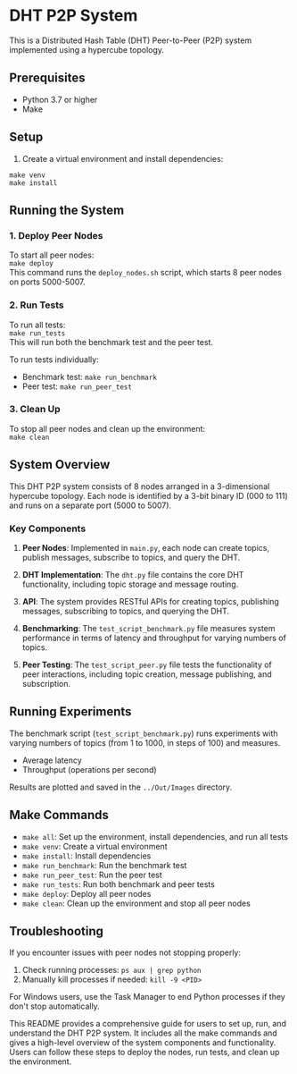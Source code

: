 # DHT P2P System

This is a Distributed Hash Table (DHT) Peer-to-Peer (P2P) system implemented using a hypercube topology.

## Prerequisites

- Python 3.7 or higher
- Make

## Setup

1. Create a virtual environment and install dependencies:

```
make venv
make install
```

## Running the System

### 1. Deploy Peer Nodes

To start all peer nodes: \
`make deploy` \
This command runs the `deploy_nodes.sh` script, which starts 8 peer nodes on ports 5000-5007.

### 2. Run Tests 

To run all tests: \
`make run_tests`\
This will run both the benchmark test and the peer test.

To run tests individually:
- Benchmark test: `make run_benchmark`
- Peer test: `make run_peer_test`

### 3. Clean Up

To stop all peer nodes and clean up the environment: \
`make clean`

## System Overview

This DHT P2P system consists of 8 nodes arranged in a 3-dimensional hypercube topology. Each node is identified by a 3-bit binary ID (000 to 111) and runs on a separate port (5000 to 5007).

### Key Components

1. **Peer Nodes**: Implemented in `main.py`, each node can create topics, publish messages, subscribe to topics, and query the DHT.

2. **DHT Implementation**: The `dht.py` file contains the core DHT functionality, including topic storage and message routing.

3. **API**: The system provides RESTful APIs for creating topics, publishing messages, subscribing to topics, and querying the DHT.

4. **Benchmarking**: The `test_script_benchmark.py` file measures system performance in terms of latency and throughput for varying numbers of topics.

5. **Peer Testing**: The `test_script_peer.py` file tests the functionality of peer interactions, including topic creation, message publishing, and subscription.

## Running Experiments

The benchmark script (`test_script_benchmark.py`) runs experiments with varying numbers of topics (from 1 to 1000, in steps of 100) and measures.
- Average latency
- Throughput (operations per second)

Results are plotted and saved in the `../Out/Images` directory.

## Make Commands

- `make all`: Set up the environment, install dependencies, and run all tests
- `make venv`: Create a virtual environment
- `make install`: Install dependencies
- `make run_benchmark`: Run the benchmark test
- `make run_peer_test`: Run the peer test
- `make run_tests`: Run both benchmark and peer tests
- `make deploy`: Deploy all peer nodes
- `make clean`: Clean up the environment and stop all peer nodes

## Troubleshooting

If you encounter issues with peer nodes not stopping properly:

1. Check running processes: `ps aux | grep python`
2. Manually kill processes if needed: `kill -9 <PID>`

For Windows users, use the Task Manager to end Python processes if they don't stop automatically.



This README provides a comprehensive guide for users to set up, run, and understand the DHT P2P system. It includes all the make commands and gives a high-level overview of the system components and functionality. Users can follow these steps to deploy the nodes, run tests, and clean up the environment.
